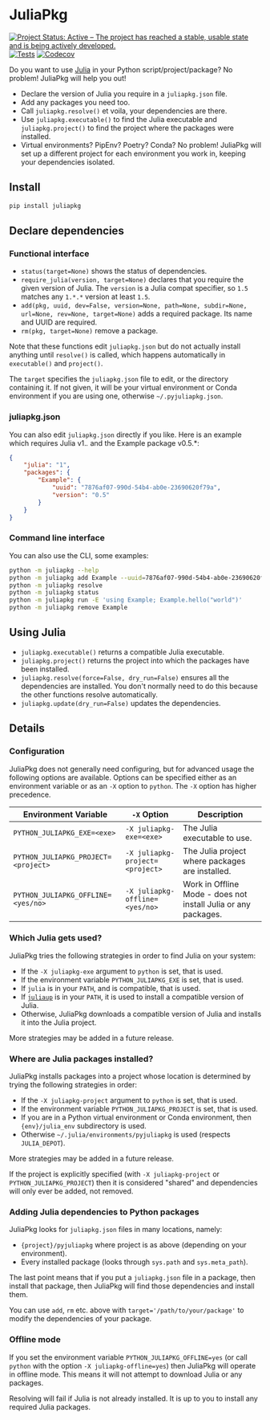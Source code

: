 # JuliaPkg

[![Project Status: Active – The project has reached a stable, usable state and is being actively developed.](https://www.repostatus.org/badges/latest/active.svg)](https://www.repostatus.org/#active)
[![Tests](https://github.com/JuliaPy/pyjuliapkg/actions/workflows/tests.yml/badge.svg)](https://github.com/JuliaPy/pyjuliapkg/actions/workflows/tests.yml)
[![Codecov](https://codecov.io/gh/JuliaPy/pyjuliapkg/branch/main/graph/badge.svg?token=A813UUIHGS)](https://codecov.io/gh/JuliaPy/pyjuliapkg)

Do you want to use [Julia](https://julialang.org/) in your Python script/project/package?
No problem! JuliaPkg will help you out!
- Declare the version of Julia you require in a `juliapkg.json` file.
- Add any packages you need too.
- Call `juliapkg.resolve()` et voila, your dependencies are there.
- Use `juliapkg.executable()` to find the Julia executable and `juliapkg.project()` to
  find the project where the packages were installed.
- Virtual environments? PipEnv? Poetry? Conda? No problem! JuliaPkg will set up a
  different project for each environment you work in, keeping your dependencies isolated.

## Install

```sh
pip install juliapkg
```

## Declare dependencies

### Functional interface

- `status(target=None)` shows the status of dependencies.
- `require_julia(version, target=None)` declares that you require the given version of
  Julia. The `version` is a Julia compat specifier, so `1.5` matches any `1.*.*` version at
  least `1.5`.
- `add(pkg, uuid, dev=False, version=None, path=None, subdir=None, url=None, rev=None, target=None)`
  adds a required package. Its name and UUID are required.
- `rm(pkg, target=None)` remove a package.

Note that these functions edit `juliapkg.json` but do not actually install anything until
`resolve()` is called, which happens automatically in `executable()` and `project()`.

The `target` specifies the `juliapkg.json` file to edit, or the directory containing it.
If not given, it will be your virtual environment or Conda environment if you are using one,
otherwise `~/.pyjuliapkg.json`.

### juliapkg.json

You can also edit `juliapkg.json` directly if you like. Here is an example which requires
Julia v1.*.* and the Example package v0.5.*:
```json
{
    "julia": "1",
    "packages": {
        "Example": {
            "uuid": "7876af07-990d-54b4-ab0e-23690620f79a",
            "version": "0.5"
        }
    }
}
```

### Command line interface

You can also use the CLI, some examples:
```sh
python -m juliapkg --help
python -m juliapkg add Example --uuid=7876af07-990d-54b4-ab0e-23690620f79a --version=0.5
python -m juliapkg resolve
python -m juliapkg status
python -m juliapkg run -E 'using Example; Example.hello("world")'
python -m juliapkg remove Example
```

## Using Julia

- `juliapkg.executable()` returns a compatible Julia executable.
- `juliapkg.project()` returns the project into which the packages have been installed.
- `juliapkg.resolve(force=False, dry_run=False)` ensures all the dependencies are installed. You don't
  normally need to do this because the other functions resolve automatically.
- `juliapkg.update(dry_run=False)` updates the dependencies.

## Details

### Configuration

JuliaPkg does not generally need configuring, but for advanced usage the following options
are available. Options can be specified either as an environment variable or as an `-X`
option to `python`. The `-X` option has higher precedence.

| Environment Variable | `-X` Option | Description |
| --- | --- | --- |
| `PYTHON_JULIAPKG_EXE=<exe>` | `-X juliapkg-exe=<exe>` | The Julia executable to use. |
| `PYTHON_JULIAPKG_PROJECT=<project>` | `-X juliapkg-project=<project>` | The Julia project where packages are installed. |
| `PYTHON_JULIAPKG_OFFLINE=<yes/no>` | `-X juliapkg-offline=<yes/no>` | Work in Offline Mode - does not install Julia or any packages. |

### Which Julia gets used?

JuliaPkg tries the following strategies in order to find Julia on your system:
- If the `-X juliapkg-exe` argument to `python` is set, that is used.
- If the environment variable `PYTHON_JULIAPKG_EXE` is set, that is used.
- If `julia` is in your `PATH`, and is compatible, that is used.
- If [`juliaup`](https://github.com/JuliaLang/juliaup) is in your `PATH`, it is used to install a compatible version of Julia.
- Otherwise, JuliaPkg downloads a compatible version of Julia and installs it into the
  Julia project.

More strategies may be added in a future release.

### Where are Julia packages installed?

JuliaPkg installs packages into a project whose location is determined by trying the
following strategies in order:
- If the `-X juliapkg-project` argument to `python` is set, that is used.
- If the environment variable `PYTHON_JULIAPKG_PROJECT` is set, that is used.
- If you are in a Python virtual environment or Conda environment, then `{env}/julia_env`
  subdirectory is used.
- Otherwise `~/.julia/environments/pyjuliapkg` is used (respects `JULIA_DEPOT`).

More strategies may be added in a future release.

If the project is explicitly specified (with `-X juliapkg-project` or
`PYTHON_JULIAPKG_PROJECT`) then it is considered "shared" and dependencies will only
ever be added, not removed.

### Adding Julia dependencies to Python packages

JuliaPkg looks for `juliapkg.json` files in many locations, namely:
- `{project}/pyjuliapkg` where project is as above (depending on your environment).
- Every installed package (looks through `sys.path` and `sys.meta_path`).

The last point means that if you put a `juliapkg.json` file in a package, then install that
package, then JuliaPkg will find those dependencies and install them.

You can use `add`, `rm` etc. above with `target='/path/to/your/package'` to modify the
dependencies of your package.

### Offline mode

If you set the environment variable `PYTHON_JULIAPKG_OFFLINE=yes` (or call `python` with the
option `-X juliapkg-offline=yes`) then JuliaPkg will operate in offline mode. This means it
will not attempt to download Julia or any packages.

Resolving will fail if Julia is not already installed. It is up to you to install any
required Julia packages.
